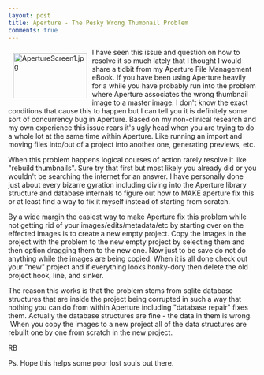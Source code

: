 ```yaml
---
layout: post
title: Aperture - The Pesky Wrong Thumbnail Problem
comments: true
---
```

<a rel="lightbox" href="/wp-content/uploads/2010/01/ApertureScreen1.jpg"><img title="ApertureScreen1.jpg" src="/wp-content/uploads/2010/01/.thumbs/.ApertureScreen1.jpg" border="0" alt="ApertureScreen1.jpg" hspace="10" vspace="10" width="150" height="92" align="left" /></a>I have seen this issue and question on how to resolve it so much lately that I thought I would share a tidbit from my Aperture File Management eBook. If you have been using Aperture heavily for a while you have probably run into the problem where Aperture associates the wrong thumbnail image to a master image. I don't know the exact conditions that cause this to happen but I can tell you it is definitely some sort of concurrency bug in Aperture. Based on my non-clinical research and my own experience this issue rears it's ugly head when you are trying to do a whole lot at the same time within Aperture. Like running an import and moving files into/out of a project into another one, generating previews, etc.

When this problem happens logical courses of action rarely resolve it like "rebuild thumbnails". Sure try that first but most likely you already did or you wouldn't be searching the internet for an answer. I have personally done just about every bizarre gyration including diving into the Aperture library structure and database internals to figure out how to MAKE aperture fix this or at least find a way to fix it myself instead of starting from scratch.

By a wide margin the easiest way to make Aperture fix this problem while not getting rid of your images/edits/metadata/etc by starting over on the effected images is to create a new empty project. Copy the images in the project with the problem to the new empty project by selecting them and then option dragging them to the new one. Now just to be save do not do anything while the images are being copied. When it is all done check out your "new" project and if everything looks honky-dory then delete the old project hook, line, and sinker.

The reason this works is that the problem stems from sqlite database structures that are inside the project being corrupted in such a way that nothing you can do from within Aperture including "database repair" fixes them. Actually the database structures are fine - the data in them is wrong.  When you copy the images to a new project all of the data structures are rebuilt one by one from scratch in the new project.

RB

Ps. Hope this helps some poor lost souls out there.